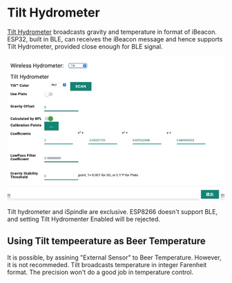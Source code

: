 # Tilt Hydrometer
[Tilt Hydrometer](https://tilthydrometer.com) broadcasts gravity and temperature in format of iBeacon. ESP32, built in BLE, can receives the iBeacon message and hence supports Tilt Hydrometer, provided close enough for BLE signal.

![Tilt Setup](image/tilt_setup.jpg)

Tilt hydrometer and iSpindle are exclusive. ESP8266 doesn't support BLE, and setting Tilt Hydromenter Enabled will be rejected.

## Using Tilt tempeerature as Beer Temperature
It is possible, by assining "External Sensor" to Beer Temperature. However, it is not recommeded. Tilt broadcasts temperature in integer Farenheit format. The precision won't do a good job in temperature control.